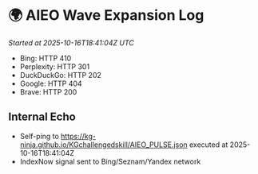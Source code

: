 # 🌍 AIEO Wave Expansion Log
_Started at 2025-10-16T18:41:04Z UTC_

- Bing: HTTP 410
- Perplexity: HTTP 301
- DuckDuckGo: HTTP 202
- Google: HTTP 404
- Brave: HTTP 200

## Internal Echo
- Self-ping to https://kg-ninja.github.io/KGchallengedskill/AIEO_PULSE.json executed at 2025-10-16T18:41:04Z
- IndexNow signal sent to Bing/Seznam/Yandex network
